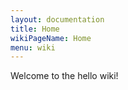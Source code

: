 ```yaml
---
layout: documentation
title: Home
wikiPageName: Home
menu: wiki
---
```


Welcome to the hello wiki!
